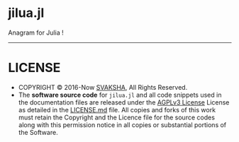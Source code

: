 # jilua.jl

Anagram for Julia !

----

# LICENSE

+ COPYRIGHT © 2016-Now [SVAKSHA](http://svaksha.com/pages/BIO), All Rights Reserved. 
+ The __software source code__ for `jilua.jl` and all code snippets used in the documentation files are released under the [AGPLv3 License](http://www.gnu.org/licenses/agpl.html) License as detailed in the [LICENSE.md](https://github.com/svaksha/jilua.jl/blob/master/LICENSE.md) file. All copies and forks of this work must retain the Copyright and the Licence file for the source codes along with this permission notice in all copies or substantial portions of the Software.

